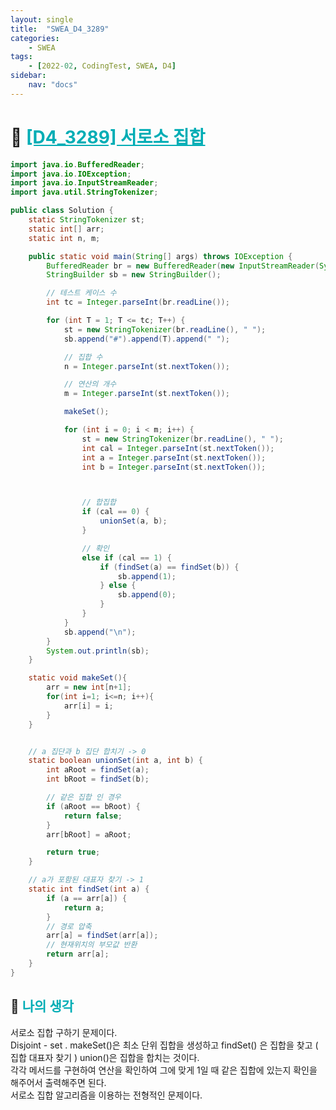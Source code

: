 ```yaml
---
layout: single
title:  "SWEA_D4_3289"
categories: 
    - SWEA
tags: 
    - [2022-02, CodingTest, SWEA, D4]
sidebar:
    nav: "docs"
---
```


# 📁 <b><a style="color:#00adb5" href="https://swexpertacademy.com/main/code/problem/problemDetail.do?contestProbId=AWBJKA6qr2oDFAWr" target=_blank>[D4_3289] 서로소 집합</a></b>

```java
import java.io.BufferedReader;
import java.io.IOException;
import java.io.InputStreamReader;
import java.util.StringTokenizer;

public class Solution {
    static StringTokenizer st;
    static int[] arr;
    static int n, m;

    public static void main(String[] args) throws IOException {
        BufferedReader br = new BufferedReader(new InputStreamReader(System.in));
        StringBuilder sb = new StringBuilder();

        // 테스트 케이스 수
        int tc = Integer.parseInt(br.readLine());

        for (int T = 1; T <= tc; T++) {
            st = new StringTokenizer(br.readLine(), " ");
            sb.append("#").append(T).append(" ");

            // 집합 수
            n = Integer.parseInt(st.nextToken());

            // 연산의 개수
            m = Integer.parseInt(st.nextToken());

            makeSet();

            for (int i = 0; i < m; i++) {
                st = new StringTokenizer(br.readLine(), " ");
                int cal = Integer.parseInt(st.nextToken());
                int a = Integer.parseInt(st.nextToken());
                int b = Integer.parseInt(st.nextToken());



                // 합집합
                if (cal == 0) {
                    unionSet(a, b);
                }

                // 확인
                else if (cal == 1) {
                    if (findSet(a) == findSet(b)) {
                        sb.append(1);
                    } else {
                        sb.append(0);
                    }
                }
            }
            sb.append("\n");
        }
        System.out.println(sb);
    }

    static void makeSet(){
        arr = new int[n+1];
        for(int i=1; i<=n; i++){
            arr[i] = i;
        }
    }


    // a 집단과 b 집단 합치기 -> 0
    static boolean unionSet(int a, int b) {
        int aRoot = findSet(a);
        int bRoot = findSet(b);

        // 같은 집합 인 경우
        if (aRoot == bRoot) {
            return false;
        }
        arr[bRoot] = aRoot;

        return true;
    }

    // a가 포함된 대표자 찾기 -> 1
    static int findSet(int a) {
        if (a == arr[a]) {
            return a;
        }
        // 경로 압축
        arr[a] = findSet(arr[a]);
        // 현재위치의 부모값 반환
        return arr[a];
    }
}

```


## 🤔 <b><a style="color:#00adb5">나의 생각</a></b>
서로소 집합 구하기 문제이다.<br>
Disjoint - set . makeSet()은 최소 단위 집합을 생성하고 findSet() 은 집합을 찾고 ( 집합 대표자 찾기 ) union()은 집합을 합치는 것이다.<br>
각각 메서드를 구현하여 연산을 확인하여 그에 맞게 1일 때 같은 집합에 있는지 확인을 해주어서 출력해주면 된다.<br>
서로소 집합 알고리즘을 이용하는 전형적인 문제이다.